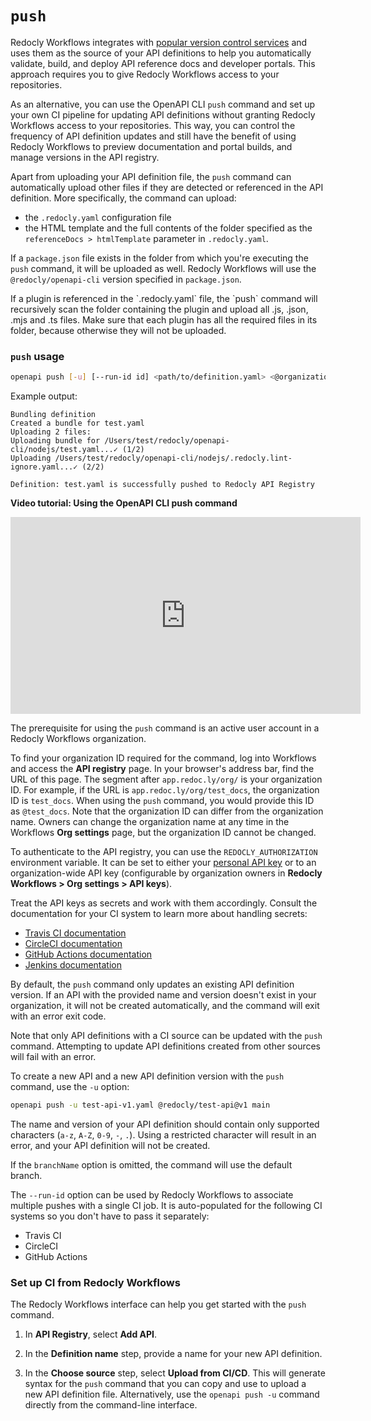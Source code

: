 # `push`

Redocly Workflows integrates with [popular version control services](https://redoc.ly/docs/workflows/sources/) and uses them as the source of your API definitions to help you automatically validate, build, and deploy API reference docs and developer portals. This approach requires you to give Redocly Workflows access to your repositories.

As an alternative, you can use the OpenAPI CLI `push` command and set up your own CI pipeline for updating API definitions without granting Redocly Workflows access to your repositories. This way, you can control the frequency of API definition updates and still have the benefit of using Redocly Workflows to preview documentation and portal builds, and manage versions in the API registry.

Apart from uploading your API definition file, the `push` command can automatically upload other files if they are detected or referenced in the API definition. More specifically, the command can upload:

- the `.redocly.yaml` configuration file
- the HTML template and the full contents of the folder specified as the `referenceDocs > htmlTemplate` parameter in `.redocly.yaml`.


If a `package.json` file exists in the folder from which you're executing the `push` command, it will be uploaded as well. Redocly Workflows will use the `@redocly/openapi-cli` version specified in `package.json`.


<div class="warning">
If a plugin is referenced in the `.redocly.yaml` file, the `push` command will recursively scan the folder containing the plugin and upload all .js, .json, .mjs and .ts files. Make sure that each plugin has all the required files in its folder, because otherwise they will not be uploaded.
</div>


### `push` usage


```bash
openapi push [-u] [--run-id id] <path/to/definition.yaml> <@organization-id/api-name@api-version> [branchName]
```


Example output:

```shell
Bundling definition
Created a bundle for test.yaml
Uploading 2 files:
Uploading bundle for /Users/test/redocly/openapi-cli/nodejs/test.yaml...✓ (1/2)
Uploading /Users/test/redocly/openapi-cli/nodejs/.redocly.lint-ignore.yaml...✓ (2/2)

Definition: test.yaml is successfully pushed to Redocly API Registry
```


**Video tutorial: Using the OpenAPI CLI push command**


<iframe width="560" height="315" src="https://www.youtube.com/embed/key2NGkcR5g" frameborder="0" allow="accelerometer; autoplay; encrypted-media; gyroscope; picture-in-picture" allowfullscreen></iframe>


The prerequisite for using the `push` command is an active user account in a Redocly Workflows organization.

To find your organization ID required for the command, log into Workflows and access the **API registry** page. In your browser's address bar, find the URL of this page. The segment after `app.redoc.ly/org/` is your organization ID. For example, if the URL is `app.redoc.ly/org/test_docs`, the organization ID is `test_docs`. When using the `push` command, you would provide this ID as `@test_docs`. Note that the organization ID can differ from the organization name. Owners can change the organization name at any time in the Workflows **Org settings** page, but the organization ID cannot be changed.

To authenticate to the API registry, you can use the `REDOCLY_AUTHORIZATION` environment variable. It can be set to either your [personal API key](../../workflows/personal-api-keys.md) or to an organization-wide API key (configurable by organization owners in **Redocly Workflows > Org settings > API keys**).

Treat the API keys as secrets and work with them accordingly. Consult the documentation for your CI system to learn more about handling secrets:

- [Travis CI documentation](https://docs.travis-ci.com/user/environment-variables/)
- [CircleCI documentation](https://circleci.com/docs/2.0/env-vars/)
- [GitHub Actions documentation](https://docs.github.com/en/free-pro-team@latest/actions/reference/encrypted-secrets)
- [Jenkins documentation](https://www.jenkins.io/doc/book/pipeline/jenkinsfile/#handling-credentials)


By default, the `push` command only updates an existing API definition version. If an API with the provided name and version doesn't exist in your organization, it will not be created automatically, and the command will exit with an error exit code.

Note that only API definitions with a CI source can be updated with the `push` command. Attempting to update API definitions created from other sources will fail with an error.

To create a new API and a new API definition version with the `push` command, use the `-u` option:


```bash
openapi push -u test-api-v1.yaml @redocly/test-api@v1 main
```


The name and version of your API definition should contain only supported characters (`a-z`, `A-Z`, `0-9`, `-`, `.`). Using a restricted character will result in an error, and your API definition will not be created.

If the `branchName` option is omitted, the command will use the default branch.

The `--run-id` option can be used by Redocly Workflows to associate multiple pushes with a single CI job. It is auto-populated for the following CI systems so you don't have to pass it separately:

- Travis CI
- CircleCI
- GitHub Actions


### Set up CI from Redocly Workflows

The Redocly Workflows interface can help you get started with the `push` command.

1. In **API Registry**, select **Add API**.

2. In the **Definition name** step, provide a name for your new API definition.

3. In the **Choose source** step, select **Upload from CI/CD**. This will generate syntax for the `push` command that you can copy and use to upload a new API definition file. Alternatively, use the `openapi push -u` command directly from the command-line interface.
